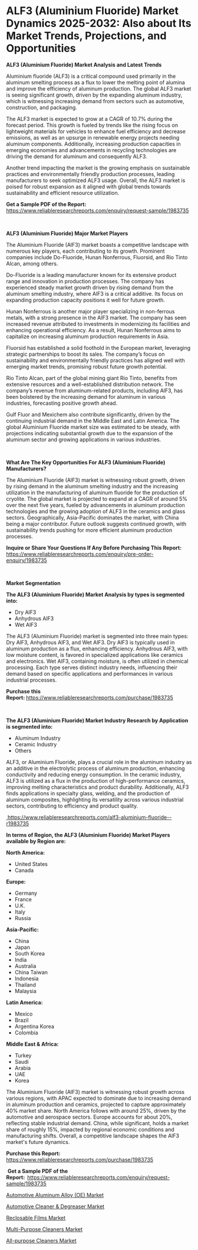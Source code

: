 <p><h1>ALF3 (Aluminium Fluoride) Market Dynamics 2025-2032: Also about Its Market Trends, Projections, and Opportunities</h1></p><p><strong>ALF3 (Aluminium Fluoride) Market Analysis and Latest Trends</strong></p>
<p><p>Aluminium fluoride (ALF3) is a critical compound used primarily in the aluminum smelting process as a flux to lower the melting point of alumina and improve the efficiency of aluminum production. The global ALF3 market is seeing significant growth, driven by the expanding aluminum industry, which is witnessing increasing demand from sectors such as automotive, construction, and packaging.</p><p>The ALF3 market is expected to grow at a CAGR of 10.7% during the forecast period. This growth is fueled by trends like the rising focus on lightweight materials for vehicles to enhance fuel efficiency and decrease emissions, as well as an upsurge in renewable energy projects needing aluminum components. Additionally, increasing production capacities in emerging economies and advancements in recycling technologies are driving the demand for aluminum and consequently ALF3.</p><p>Another trend impacting the market is the growing emphasis on sustainable practices and environmentally friendly production processes, leading manufacturers to seek optimized ALF3 usage. Overall, the ALF3 market is poised for robust expansion as it aligned with global trends towards sustainability and efficient resource utilization.</p></p>
<p><strong>Get a Sample PDF of the Report:&nbsp;</strong> <a href="https://www.reliableresearchreports.com/enquiry/request-sample/1983735?utm_campaign=37&utm_medium=2&utm_source=Github&utm_content=ia&utm_term=04022025&utm_id=alf3-aluminium-fluoride">https://www.reliableresearchreports.com/enquiry/request-sample/1983735</a></p>
<p>&nbsp;</p>
<p><strong>ALF3 (Aluminium Fluoride) Major Market Players</strong></p>
<p><p>The Aluminium Fluoride (AlF3) market boasts a competitive landscape with numerous key players, each contributing to its growth. Prominent companies include Do-Fluoride, Hunan Nonferrous, Fluorsid, and Rio Tinto Alcan, among others.</p><p>Do-Fluoride is a leading manufacturer known for its extensive product range and innovation in production processes. The company has experienced steady market growth driven by rising demand from the aluminum smelting industry, where AlF3 is a critical additive. Its focus on expanding production capacity positions it well for future growth.</p><p>Hunan Nonferrous is another major player specializing in non-ferrous metals, with a strong presence in the AlF3 market. The company has seen increased revenue attributed to investments in modernizing its facilities and enhancing operational efficiency. As a result, Hunan Nonferrous aims to capitalize on increasing aluminum production requirements in Asia.</p><p>Fluorsid has established a solid foothold in the European market, leveraging strategic partnerships to boost its sales. The company’s focus on sustainability and environmentally friendly practices has aligned well with emerging market trends, promising robust future growth potential.</p><p>Rio Tinto Alcan, part of the global mining giant Rio Tinto, benefits from extensive resources and a well-established distribution network. The company’s revenue from aluminum-related products, including AlF3, has been bolstered by the increasing demand for aluminum in various industries, forecasting positive growth ahead.</p><p>Gulf Fluor and Mexichem also contribute significantly, driven by the continuing industrial demand in the Middle East and Latin America. The global Aluminium Fluoride market size was estimated to be steady, with projections indicating substantial growth due to the expansion of the aluminum sector and growing applications in various industries.</p></p>
<p>&nbsp;</p>
<p><strong>What Are The Key Opportunities For ALF3 (Aluminium Fluoride) Manufacturers?</strong></p>
<p><p>The Aluminium Fluoride (AlF3) market is witnessing robust growth, driven by rising demand in the aluminum smelting industry and the increasing utilization in the manufacturing of aluminum fluoride for the production of cryolite. The global market is projected to expand at a CAGR of around 5% over the next five years, fueled by advancements in aluminum production technologies and the growing adoption of ALF3 in the ceramics and glass sectors. Geographically, Asia-Pacific dominates the market, with China being a major contributor. Future outlook suggests continued growth, with sustainability trends pushing for more efficient aluminum production processes.</p></p>
<p><strong>Inquire or Share Your Questions If Any Before Purchasing This Report:</strong> <a href="https://www.reliableresearchreports.com/enquiry/pre-order-enquiry/1983735?utm_campaign=37&utm_medium=2&utm_source=Github&utm_content=ia&utm_term=04022025&utm_id=alf3-aluminium-fluoride">https://www.reliableresearchreports.com/enquiry/pre-order-enquiry/1983735</a></p>
<p>&nbsp;</p>
<p><strong>Market Segmentation</strong></p>
<p><strong>The ALF3 (Aluminium Fluoride) Market Analysis by types is segmented into:</strong></p>
<p><ul><li>Dry AlF3</li><li>Anhydrous AlF3</li><li>Wet AlF3</li></ul></p>
<p><p>The ALF3 (Aluminium Fluoride) market is segmented into three main types: Dry AlF3, Anhydrous AlF3, and Wet AlF3. Dry AlF3 is typically used in aluminum production as a flux, enhancing efficiency. Anhydrous AlF3, with low moisture content, is favored in specialized applications like ceramics and electronics. Wet AlF3, containing moisture, is often utilized in chemical processing. Each type serves distinct industry needs, influencing their demand based on specific applications and performances in various industrial processes.</p></p>
<p><strong>Purchase this Report:&nbsp;</strong><a href="https://www.reliableresearchreports.com/purchase/1983735?utm_campaign=37&utm_medium=2&utm_source=Github&utm_content=ia&utm_term=04022025&utm_id=alf3-aluminium-fluoride">https://www.reliableresearchreports.com/purchase/1983735</a></p>
<p>&nbsp;</p>
<p><strong>The ALF3 (Aluminium Fluoride) Market Industry Research by Application is segmented into:</strong></p>
<p><ul><li>Aluminum Industry</li><li>Ceramic Industry</li><li>Others</li></ul></p>
<p><p>ALF3, or Aluminium Fluoride, plays a crucial role in the aluminum industry as an additive in the electrolytic process of aluminum production, enhancing conductivity and reducing energy consumption. In the ceramic industry, ALF3 is utilized as a flux in the production of high-performance ceramics, improving melting characteristics and product durability. Additionally, ALF3 finds applications in specialty glass, welding, and the production of aluminum composites, highlighting its versatility across various industrial sectors, contributing to efficiency and product quality.</p></p>
<p><a href="https://www.reliableresearchreports.com/alf3-aluminium-fluoride--r1983735?utm_campaign=37&utm_medium=2&utm_source=Github&utm_content=ia&utm_term=04022025&utm_id=alf3-aluminium-fluoride">&nbsp;https://www.reliableresearchreports.com/alf3-aluminium-fluoride--r1983735</a></p>
<p><strong>In terms of Region, the ALF3 (Aluminium Fluoride) Market Players available by Region are:</strong></p>
<p>
    <p> <strong> North America: </strong>
        <ul>
            <li>United States</li>
            <li>Canada</li>
        </ul>
        </p> 
    <p> <strong> Europe: </strong>
        <ul>
            <li>Germany</li>
            <li>France</li>
            <li>U.K.</li>
            <li>Italy</li>
            <li>Russia</li>
        </ul>
        </p> 
    <p> <strong> Asia-Pacific: </strong>
        <ul>
            <li>China</li>
            <li>Japan</li>
            <li>South Korea</li>
            <li>India</li>
            <li>Australia</li>
            <li>China Taiwan</li>
            <li>Indonesia</li>
            <li>Thailand</li>
            <li>Malaysia</li>
        </ul>
        </p> 
    <p> <strong> Latin America: </strong>
        <ul>
            <li>Mexico</li>
            <li>Brazil</li>
            <li>Argentina Korea</li>
            <li>Colombia</li>
        </ul>
        </p> 
    <p> <strong> Middle East & Africa: </strong>
        <ul>
            <li>Turkey</li>
            <li>Saudi</li>
            <li>Arabia</li>
            <li>UAE</li>
            <li>Korea</li>
        </ul>
    </p>
    </p>
<p><p>The Aluminium Fluoride (AlF3) market is witnessing robust growth across various regions, with APAC expected to dominate due to increasing demand in aluminum production and ceramics, projected to capture approximately 40% market share. North America follows with around 25%, driven by the automotive and aerospace sectors. Europe accounts for about 20%, reflecting stable industrial demand. China, while significant, holds a market share of roughly 15%, impacted by regional economic conditions and manufacturing shifts. Overall, a competitive landscape shapes the AlF3 market's future dynamics.</p></p>
<p><strong>Purchase this Report: </strong><a href="https://www.reliableresearchreports.com/purchase/1983735?utm_campaign=37&utm_medium=2&utm_source=Github&utm_content=ia&utm_term=04022025&utm_id=alf3-aluminium-fluoride">https://www.reliableresearchreports.com/purchase/1983735</a></p>
<p>&nbsp;<strong>Get a Sample PDF of the Report:&nbsp;&nbsp;</strong><a href="https://www.reliableresearchreports.com/enquiry/request-sample/1983735?utm_campaign=37&utm_medium=2&utm_source=Github&utm_content=ia&utm_term=04022025&utm_id=alf3-aluminium-fluoride">https://www.reliableresearchreports.com/enquiry/request-sample/1983735</a></p>
<p><strong></strong></p>
<p><p><a href="https://github.com/nabadeneme/Market-Research-Report-List-1/blob/main/automotive-aluminum-alloy-oe-market.md?utm_campaign=37&utm_medium=2&utm_source=Github&utm_content=ia&utm_term=04022025&utm_id=alf3-aluminium-fluoride">Automotive Aluminum Alloy (OE) Market</a></p><p><a href="https://github.com/ramraomeyie/Market-Research-Report-List-1/blob/main/automotive-cleaner-degreaser-market.md?utm_campaign=37&utm_medium=2&utm_source=Github&utm_content=ia&utm_term=04022025&utm_id=alf3-aluminium-fluoride">Automotive Cleaner & Degreaser Market</a></p><p><a href="https://github.com/DianaWilson796/Market-Research-Report-List-1/blob/main/reclosable-films-market.md?utm_campaign=37&utm_medium=2&utm_source=Github&utm_content=ia&utm_term=04022025&utm_id=alf3-aluminium-fluoride">Reclosable Films Market</a></p><p><a href="https://github.com/maclarensidney/Market-Research-Report-List-1/blob/main/multi-purpose-cleaners-market.md?utm_campaign=37&utm_medium=2&utm_source=Github&utm_content=ia&utm_term=04022025&utm_id=alf3-aluminium-fluoride">Multi-Purpose Cleaners Market</a></p><p><a href="https://github.com/ovtkosle/Market-Research-Report-List-1/blob/main/all-purpose-cleaners-market.md?utm_campaign=37&utm_medium=2&utm_source=Github&utm_content=ia&utm_term=04022025&utm_id=alf3-aluminium-fluoride">All-purpose Cleaners Market</a></p></p>